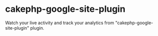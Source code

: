 # cakephp-google-site-plugin
Watch your live activity and track your analytics from "cakephp-google-site-plugin" plugin.
